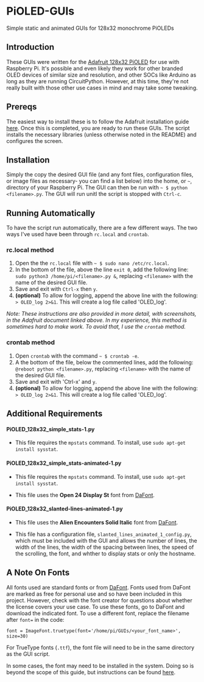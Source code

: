 # PiOLED-GUIs
Simple static and animated GUIs for 128x32 monochrome PiOLEDs

## Introduction

These GUIs were written for the [Adafruit 128x32 PiOLED](https://www.adafruit.com/product/3527) for use with Raspberry Pi. It's possible and even likely they work for other branded OLED devices of similar size and resolution, and other SOCs like Arduino as long as they are running CircuitPython. However, at this time, they're not really built with those other use cases in mind and may take some tweaking. 


## Prereqs

The easiest way to install these is to follow the Adafruit installation guide [here](https://learn.adafruit.com/adafruit-pioled-128x32-mini-oled-for-raspberry-pi/). Once this is completed, you are ready to run these GUIs. The script installs the necessary libraries (unless otherwise noted in the README) and configures the screen.


## Installation

Simply the copy the desired GUI file (and any font files, configuration files, or image files as necessary- you can find a list below) into the home, or `~`, directory of your Raspberry Pi. The GUI can then be run with `~ $ python <filename>.py`. The GUI will run unitl the script is stopped with `Ctrl-c`. 


## Running Automatically

To have the script run automatically, there are a few different ways. The two ways I've used have been through `rc.local` and `crontab`.


### rc.local method

1. Open the the `rc.local` file with `~ $ sudo nano /etc/rc.local`. 
2. In the bottom of the file, above the line `exit 0`, add the following line: `sudo python3 /home/pi/<filename>.py &`, replacing `<filename>` with the name of the desired GUI file.
3. Save and exit with `Ctrl-x` then `y`.
4. **(optional)** To allow for logging, append the above line with the following: `> OLED_log 2>&1`. This will create a log file called 'OLED_log'.

_Note: These instructions are also provided in more detail, with screenshots, in the Adafruit document linked above. In my experience, this method is sometimes hard to make work. To avoid that, I use the `crontab` method._

### crontab method

1. Open `crontab` with the command `~ $ crontab -e`. 
2. A the bottom of the file, below the commented lines, add the following: `@reboot python <filename>.py`, replacing `<filename>` with the name of the desired GUI file.
3. Save and exit with 'Ctrl-x' and `y`. 
4. **(optional)** To allow for logging, append the above line with the following: `> OLED_log 2>&1`. This will create a log file called 'OLED_log'.


## Additional Requirements

#### PiOLED_128x32_simple_stats-1.py

+ This file requires the `mpstats` command. To install, use `sudo apt-get install sysstat`.

#### PiOLED_128x32_simple_stats-animated-1.py

+ This file requires the `mpstats` command. To install, use `sudo apt-get install sysstat`.

+ This file uses the **Open 24 Display St** font from [DaFont](https://www.dafont.com/open-24-display-st.font). 

#### PiOLED_128x32_slanted-lines-animated-1.py

+ This file uses the **Alien Encounters Solid Italic** font from [DaFont](https://www.dafont.com/alien-encounters.font). 

+ This file has a configuration file, `slanted_lines_animated_1_config.py`,  which must be included with the GUI and allows the number of lines, the width of the lines, the width of the spacing between lines, the speed of the scrolling, the font, and whther to display stats or only the hostname. 


## A Note On Fonts
All fonts used are standard fonts or from [DaFont](https://dafont.com). Fonts used from DaFont are marked as free for personal use and so have been included in this project. However, check with the font creator for questions about whether the license covers your use case. To use these fonts, go to DaFont and download the indicated font. To use a different font, replace the filename after `font=` in the code: 

`font = ImageFont.truetype(font='/home/pi/GUIs/<your_font_name>', size=30)`

For TrueType fonts (`.ttf`), the font file will need to be in the same directory as the GUI script. 

In some cases, the font may need to be installed in the system. Doing so is beyond the scope of this guide, but instructions can be found [here](https://www.unixtutorial.org/how-to-install-ttf-fonts-in-linux/).